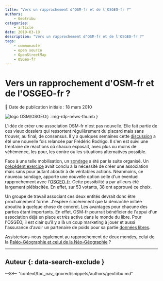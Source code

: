 ```yaml
---
title: "Vers un rapprochement d'OSM-fr et de l'OSGEO-fr ?"
authors:
    - Geotribu
categories:
    - article
date: 2010-03-18
description: "Vers un rapprochement d'OSM-fr et de l'OSGEO-fr ?"
tags:
    - communauté
    - open source
    - OpenStreetMap
    - OSGeo-fr
---
```


# Vers un rapprochement d'OSM-fr et de l'OSGEO-fr ?

:calendar: Date de publication initiale : 18 mars 2010

![logo OSM/OSGEO](https://cdn.geotribu.fr/img/logos-icones/entreprises_association/osm_osgeo.png "logo OSM/OSGEO"){: .img-rdp-news-thumb }

L'idée de créer une association OSM-fr n'est pas nouvelle. Elle fait partie de ces vieux dossiers qui ressortent régulièrement du placard mais sans trouver, au final, de consensus. Il y a quelques semaines cette [discussion](http://www.mail-archive.com/talk-fr@openstreetmap.org/msg18397.html) a été une nouvelle fois relancée par Frédéric Rodrigo. Il s'en est suivi une trentaine de réactions où chacun exposait, avec plus ou moins de véhémence, les pour, les contre ou les situations alternatives possible.

Face à une telle mobilisation, un [sondage](http://www.mail-archive.com/talk-fr@openstreetmap.org/msg18874.html) a été par la suite organisé. Un [précédent exercice](http://doodle.com/hk8kqeh3ibnuh3wz) avait conclu à la nécessité de créer une association mais sans pour autant aboutir à de véritables actions. Néanmoins, ce nouveau sondage, apporte une nouvelle option celle d'un éventuel rapprochement avec l'[OSGEO-fr](http://wiki.osgeo.org/wiki/Francophone). Cette possibilité a par ailleurs été largement plébiscitée. En effet, sur 53 votants, 38 ont approuvé ce choix.

Un groupe de travail associant ces deux entités devrait donc être prochainement formé. J'espère sincèrement que la démarche initiée aboutira à quelque chose de concret. Les avantages pour chacune des parties étant importants. En effet, OSM-fr pourrait bénéficier de l'appui d'un association déjà en place et très active dans le monde du libre. Pour l'OSGEO, il est clair qu'il y a là un coup marketing à jouer et aussi l'assurance d'avoir un partenaire de poids pour sa partie [données libres](http://wiki.osgeo.org/wiki/Objectifs_Donnees_fr).

Assisterions-nous également au rapprochement de deux mondes, celui de la [Paléo-Géographie et celui de la Néo-Géographie](http://www.cadmaps.com/gisblog/?p=76) ?

----

## Auteur {: data-search-exclude }

--8<-- "content/toc_nav_ignored/snippets/authors/geotribu.md"
